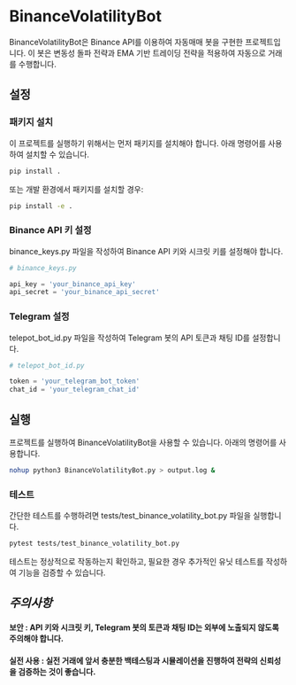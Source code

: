 # BinanceVolatilityBot
BinanceVolatilityBot은 Binance API를 이용하여 자동매매 봇을 구현한 프로젝트입니다. 이 봇은 변동성 돌파 전략과 EMA 기반 트레이딩 전략을 적용하여 자동으로 거래를 수행합니다.


## 설정

### 패키지 설치

이 프로젝트를 실행하기 위해서는 먼저 패키지를 설치해야 합니다. 아래 명령어를 사용하여 설치할 수 있습니다.

```bash
pip install .
```

또는 개발 환경에서 패키지를 설치할 경우:

```bash
pip install -e .
```

### Binance API 키 설정

binance_keys.py 파일을 작성하여 Binance API 키와 시크릿 키를 설정해야 합니다.

```python
# binance_keys.py

api_key = 'your_binance_api_key'
api_secret = 'your_binance_api_secret'
```

### Telegram 설정

telepot_bot_id.py 파일을 작성하여 Telegram 봇의 API 토큰과 채팅 ID를 설정합니다.

```python
# telepot_bot_id.py

token = 'your_telegram_bot_token'
chat_id = 'your_telegram_chat_id'
```

## 실행

프로젝트를 실행하여 BinanceVolatilityBot을 사용할 수 있습니다. 아래의 명령어를 사용합니다.

```bash
nohup python3 BinanceVolatilityBot.py > output.log &
```

### 테스트

간단한 테스트를 수행하려면 tests/test_binance_volatility_bot.py 파일을 실행합니다.

```bash
pytest tests/test_binance_volatility_bot.py
```

테스트는 정상적으로 작동하는지 확인하고, 필요한 경우 추가적인 유닛 테스트를 작성하여 기능을 검증할 수 있습니다.

## ***주의사항***

#### 보안 : API 키와 시크릿 키, Telegram 봇의 토큰과 채팅 ID는 외부에 노출되지 않도록 주의해야 합니다.

#### 실전 사용 : 실전 거래에 앞서 충분한 백테스팅과 시뮬레이션을 진행하여 전략의 신뢰성을 검증하는 것이 좋습니다.
